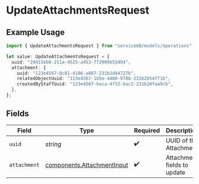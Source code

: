 # UpdateAttachmentsRequest

## Example Usage

```typescript
import { UpdateAttachmentsRequest } from "servicem8/models/operations";

let value: UpdateAttachmentsRequest = {
  uuid: "2d413eb8-211a-4525-a453-772909b53404",
  attachment: {
    uuid: "123e4567-0c81-4106-a087-231b2d44727b",
    relatedObjectUuid: "123e4567-1b5e-4400-9788-231b2b54f71b",
    createdByStaffUuid: "123e4567-baca-4f32-bac2-231b24faa9cb",
  },
};
```

## Fields

| Field                                                                    | Type                                                                     | Required                                                                 | Description                                                              |
| ------------------------------------------------------------------------ | ------------------------------------------------------------------------ | ------------------------------------------------------------------------ | ------------------------------------------------------------------------ |
| `uuid`                                                                   | *string*                                                                 | :heavy_check_mark:                                                       | UUID of the Attachment                                                   |
| `attachment`                                                             | [components.AttachmentInput](../../models/components/attachmentinput.md) | :heavy_check_mark:                                                       | Attachment fields to update                                              |